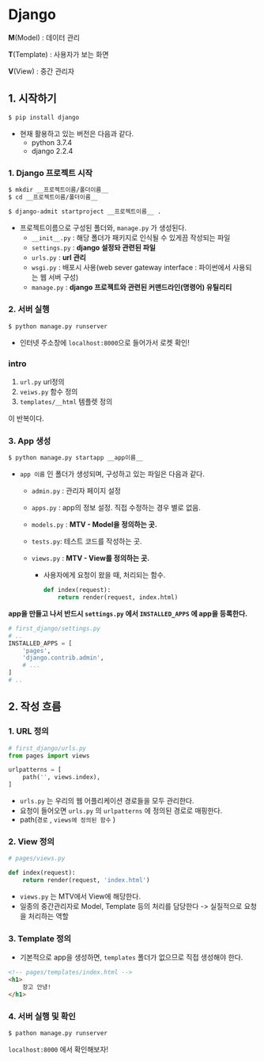 # Django

**M**(Model) : 데이터 관리

**T**(Template) : 사용자가 보는 화면

**V**(View) : 중간 관리자



## 1. 시작하기

```bash
$ pip install django
```

* 현재 활용하고 있는 버전은 다음과 같다.
  * python 3.7.4
  * django 2.2.4

### 1. Django 프로젝트 시작

```bash
$ mkdir __프로젝트이름/폴더이름__
$ cd __프로젝트이름/폴더이름__
```

```bash
$ django-admit startproject __프로젝트이름__ .
```

* 프로젝트이름으로 구성된 폴더와, `manage.py` 가 생성된다.
  * `__init__.py` : 해당 폴더가 패키지로 인식될 수 있게끔 작성되는 파일
  * `settings.py` : **django 설정돠 관련된 파일**
  * `urls.py` : **url 관리**
  * `wsgi.py` : 배포시 사용(web sever gateway interface : 파이썬에서 사용되는 웹 서버 구성)
  * `manage.py` : **django 프로젝트와 관련된 커맨드라인(명령어) 유틸리티**



### 2. 서버 실행

```bash
$ python manage.py runserver
```

* 인터넷 주소창에 `localhost:8000`으로 들어가서 로켓 확인!



### intro

1. `url.py` url정의
2. `veiws.py` 함수 정의
3. `templates/__html` 템플렛 정의

이 반복이다.



### 3. App 생성

```bash
$ python manage.py startapp __app이름__
```

* `app 이름` 인 폴더가 생성되며, 구성하고 있는 파일은 다음과 같다.

  * `admin.py` : 관리자 페이지 설정

  * `apps.py` : app의 정보 설정. 직접 수정하는 경우 별로 없음.

  * `models.py` : **MTV - Model을 정의하는 곳.**

  * `tests.py`: 테스트 코드를 작성하는 곳.

  * `views.py` : **MTV - View를 정의하는 곳.**

    * 사용자에게 요청이 왔을 때, 처리되는 함수.

      ```python
      def index(request):
          return render(request, index.html)
      ```

**app을 만들고 나서 반드시 `settings.py` 에서 `INSTALLED_APPS` 에 app을 등록한다.**

```python
# first_django/settings.py
# ..
INSTALLED_APPS = [
    'pages',
    'django.contrib.admin',
    # ...
]
# ..
```



## 2. 작성 흐름

### 1. URL 정의

```python
# first_django/urls.py
from pages import views

urlpatterns = [
    path('', views.index),
]
```

* `urls.py` 는 우리의 웹 어플리케이션 경로들을 모두 관리한다.
* 요청이 들어오면 `urls.py` 의 `urlpatterns` 에 정의된 경로로 매핑한다.
* path(`경로` , `views에 정의된 함수` )



### 2. View 정의

```python
# pages/views.py

def index(request):
    return render(request, 'index.html')
```

* `views.py` 는 MTV에서 View에 해당한다.
* 일종의 중간관리자로 Model, Template 등의 처리를 담당한다 -> 실질적으로 요청을 처리하는 역할



### 3. Template 정의

* 기본적으로 app을 생성하면, `templates` 폴더가 없으므로 직접 생성해야 한다.

```html
<!-- pages/templates/index.html -->
<h1>
    장고 안녕!
</h1>
```



### 4. 서버 실행 및 확인

```bash
$ pathon manage.py runserver
```

`localhost:8000` 에서 확인해보자!